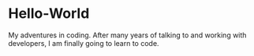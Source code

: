 # Hello-World
My adventures in coding.
After many years of talking to and working with developers, I am finally going to learn to code.
